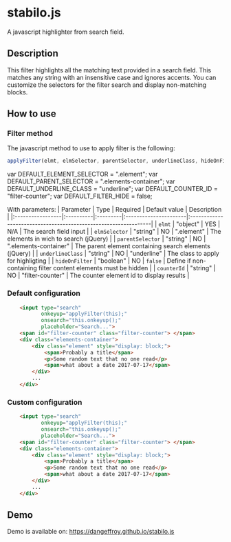 # stabilo.js
A javascript highlighter from search field.

## Description
This filter highlights all the  matching text provided in a search field. This matches
any string with an insensitive case and ignores accents. You can customize the selectors
for the filter search and display non-matching blocks.

## How to use

### Filter method

The javascript method to use to apply filter is the following:
```js
applyFilter(elmt, elmSelector, parentSelector, underlineClass, hideOnFilter, counterId)
```


var DEFAULT_ELEMENT_SELECTOR = ".element";
var DEFAULT_PARENT_SELECTOR = ".elements-container";
var DEFAULT_UNDERLINE_CLASS = "underline";
var DEFAULT_COUNTER_ID = "filter-counter";
var DEFAULT_FILTER_HIDE = false;

With parameters:
| Parameter        | Type      | Required | Default value         | Description                                                     |
|:-----------------|:----------|:---------|:----------------------|:----------------------------------------------------------------|
| `elmt`           | "object"  | YES      | N/A                   | The search field input                                          |
| `elmSelector`    | "string"  | NO       | ".element"            | The elements in wich to search (jQuery)                         |
| `parentSelector` | "string"  | NO       | ".elements-container" | The parent element containing search elements (jQuery)          |
| `underlineClass` | "string"  | NO       | "underline"           | The class to apply for highligting                              |
| `hideOnFilter`   | "boolean" | NO       | `false`               | Define if non-containing filter content elements must be hidden |
| `counterId`      | "string"  | NO       | "filter-counter"      | The counter element id to display results                       |

### Default configuration

```html
	<input type="search"
		   onkeyup="applyFilter(this);"
		   onsearch="this.onkeyup();"
		   placeholder="Search...">
	<span id="filter-counter" class="filter-counter"> </span>
	<div class="elements-container">
		<div class="element" style="display: block;">
			<span>Probably a title</span>
			<p>Some random text that no one read</p>
			<span>what about a date 2017-07-17</span>
		</div>
		...
	</div>
```

### Custom configuration

```html
	<input type="search"
		   onkeyup="applyFilter(this);"
		   onsearch="this.onkeyup();"
		   placeholder="Search...">
	<span id="filter-counter" class="filter-counter"> </span>
	<div class="elements-container">
		<div class="element" style="display: block;">
			<span>Probably a title</span>
			<p>Some random text that no one read</p>
			<span>what about a date 2017-07-17</span>
		</div>
		...
	</div>
```

## Demo

Demo is available on: https://dangeffroy.github.io/stabilo.js
